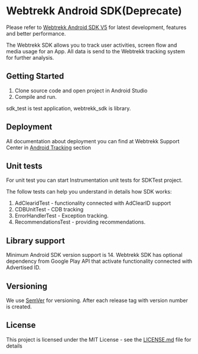 # Webtrekk Android SDK(Deprecate)

Please refer to [Webtrekk Android SDK V5](https://github.com/Webtrekk/webtrekk-android-sdk-BETA) for latest development, features and better performance. 

The Webtrekk SDK allows you to track user activities, screen flow and media usage for an App. All data is send to the Webtrekk tracking system for further analysis.

## Getting Started

1. Clone source code and open project in Android Studio
1. Compile and run.

sdk_test is test application, webtrekk_sdk is library.

## Deployment

All documentation about deployment you can find at Webtrekk Support Center in [Android Tracking](https://support.webtrekk.com/hc/en-us/articles/115001508189-Android-Tracking) section


## Unit tests

For unit test you can start Instrumentation unit tests for SDKTest project.

The follow tests can help you understand in details how SDK works:

1. AdClearidTest - functionality connected with AdClearID support
1. CDBUnitTest - CDB tracking
1. ErrorHandlerTest - Exception tracking.
1. RecommendationsTest - providing recommendations.


## Library support

Minimum Android SDK version support is 14.
Webtrekk SDK has optional dependency from Google Play API that activate functionality connected with Advertised ID.

## Versioning

We use [SemVer](http://semver.org/) for versioning. After each release tag with version number is created.

## License

This project is licensed under the MIT License - see the [LICENSE.md](LICENSE.md) file for details


